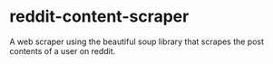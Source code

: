 # reddit-content-scraper
A web scraper using the beautiful soup library that scrapes the post contents of a user on reddit.
